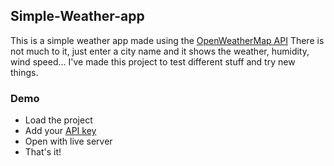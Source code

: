 ## Simple-Weather-app
This is a simple weather app made using the [OpenWeatherMap API](https://openweathermap.org/)
There is not much to it, just enter a city name and it shows the weather, humidity, wind speed...
I've made this project to test different stuff and try new things.

### Demo
- Load the project
- Add your [API key](https://openweathermap.org/current) 
- Open with live server
- That's it!
